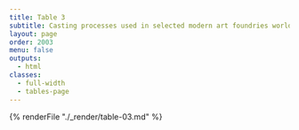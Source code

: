 ```yaml
---
title: Table 3
subtitle: Casting processes used in selected modern art foundries worldwide
layout: page
order: 2003
menu: false
outputs:
  - html
classes: 
  - full-width 
  - tables-page
---
```


{% renderFile "./_render/table-03.md" %}